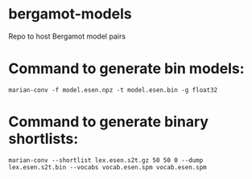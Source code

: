 # bergamot-models
Repo to host Bergamot model pairs

# Command to generate bin models:
`marian-conv -f model.esen.npz -t model.esen.bin -g float32`

# Command to generate binary shortlists:
`marian-conv --shortlist lex.esen.s2t.gz 50 50 0 --dump lex.esen.s2t.bin --vocabs vocab.esen.spm vocab.esen.spm`
